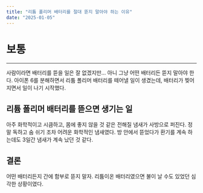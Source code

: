 ```yaml
---
title: "리튬 폴리머 배터리를 절대 뜯지 말아야 하는 이유"
date: "2025-01-05"
---
```


# 보통
---
사람이라면 배터리를 뜯을 일은 잘 없겠지만... 아니 그냥 어떤 배터리든 뜯지 말아야 한다. 아이폰 6를 분해하면서 리튬 폴리머 배터리를 떼어낼 일이 생겼는데, 배터리가 찢어지면서 일이 나기 시작했다.

## 리튬 폴리머 배터리를 뜯으면 생기는 일
아주 화학적이고 시큼하고, 몸에 좋지 않을 것 같은 전해질 냄새가 사방으로 퍼진다. 정말 독하고 숨 쉬기 조차 어려운 화학적인 냄새였다. 방 안에서 뜯었다가 환기를 계속 하는데도 3일간 냄새가 계속 났던 것 같다.

## 결론
어떤 배터리든지 간에 함부로 뜯지 말자. 리튬이온 배터리였으면 불이 날 수도 있었던 심각한 상황이였다.